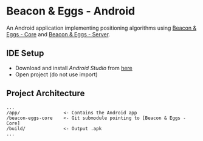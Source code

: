 # Beacon & Eggs - Android

An Android application implementing positioning algorithms using [Beacon & Eggs - Core](https://github.com/whollacsek/beacon-eggs-core) and [Beacon & Eggs - Server](https://github.com/whollacsek/beacon-eggs-server).


## IDE Setup

* Download and install *Android Studio* from [here](https://developer.android.com/sdk/installing/studio.html)
* Open project (do not use import)


## Project Architecture

```
...
/app/                <- Contains the Android app
/beacon-eggs-core    <- Git submodule pointing to [Beacon & Eggs - Core]
/build/              <- Output .apk
...
```
